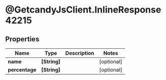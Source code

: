 # @GetcandyJsClient.InlineResponse42215

## Properties

Name | Type | Description | Notes
------------ | ------------- | ------------- | -------------
**name** | **[String]** |  | [optional] 
**percentage** | **[String]** |  | [optional] 


